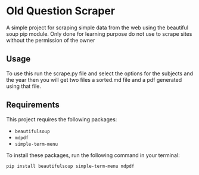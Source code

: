 # Old Question Scraper

A simple project for scraping simple data from the web using the beautiful soup pip module. Only done for learning purpose do not use to scrape sites without the permission of the owner

## Usage

To use this run the scrape.py file and select the options for the subjects and the year then you will get two files a sorted.md file and a pdf generated using that file.

## Requirements

This project requires the following packages:

* `beautifulsoup`
* `mdpdf`
* `simple-term-menu`

To install these packages, run the following command in your terminal:

```
pip install beautifulsoup simple-term-menu mdpdf
```
